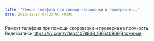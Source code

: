 ```yaml
---
title: "Ремонт телефона при помощи скороварки и проверка н..."
date: 2013-12-17 07:30:00 +0300
---
```


Ремонт телефона при помощи скороварки и проверка на прочность.
Видеозапись
<a class="vk-attach" href="https://vk.com/video41076938_166640969">https://vk.com/video41076938_166640969</a>
<a class="vk-attach" href="https://vk.com/video41076938_166640969">Вложение</a>
